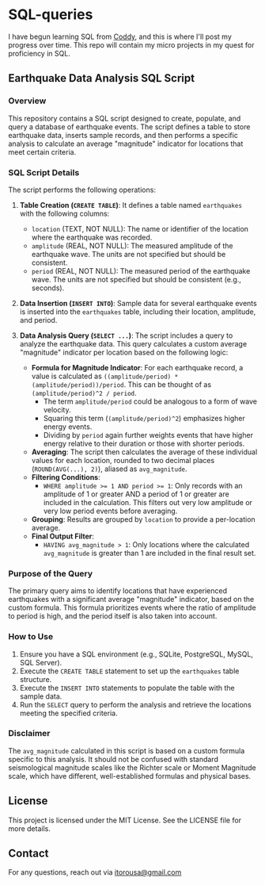 # SQL-queries

I have begun learning SQL from [Coddy](coddy.tech), and this is where I'll post my progress over time. This repo will contain my micro projects in my quest for proficiency in SQL.

## Earthquake Data Analysis SQL Script

### Overview

This repository contains a SQL script designed to create, populate, and query a database of earthquake events. The script defines a table to store earthquake data, inserts sample records, and then performs a specific analysis to calculate an average "magnitude" indicator for locations that meet certain criteria.

### SQL Script Details

The script performs the following operations:

1.  **Table Creation (`CREATE TABLE`)**:
    It defines a table named `earthquakes` with the following columns:
    * `location` (TEXT, NOT NULL): The name or identifier of the location where the earthquake was recorded.
    * `amplitude` (REAL, NOT NULL): The measured amplitude of the earthquake wave. The units are not specified but should be consistent.
    * `period` (REAL, NOT NULL): The measured period of the earthquake wave. The units are not specified but should be consistent (e.g., seconds).

2.  **Data Insertion (`INSERT INTO`)**:
    Sample data for several earthquake events is inserted into the `earthquakes` table, including their location, amplitude, and period.

3.  **Data Analysis Query (`SELECT ...`)**:
    The script includes a query to analyze the earthquake data. This query calculates a custom average "magnitude" indicator per location based on the following logic:

    * **Formula for Magnitude Indicator**: For each earthquake record, a value is calculated as `((amplitude/period) * (amplitude/period))/period`. This can be thought of as `(amplitude/period)^2 / period`.
        * The term `amplitude/period` could be analogous to a form of wave velocity.
        * Squaring this term (`(amplitude/period)^2`) emphasizes higher energy events.
        * Dividing by `period` again further weights events that have higher energy relative to their duration or those with shorter periods.
    * **Averaging**: The script then calculates the average of these individual values for each location, rounded to two decimal places (`ROUND(AVG(...), 2)`), aliased as `avg_magnitude`.
    * **Filtering Conditions**:
        * `WHERE amplitude >= 1 AND period >= 1`: Only records with an amplitude of 1 or greater AND a period of 1 or greater are included in the calculation. This filters out very low amplitude or very low period events before averaging.
    * **Grouping**: Results are grouped by `location` to provide a per-location average.
    * **Final Output Filter**:
        * `HAVING avg_magnitude > 1`: Only locations where the calculated `avg_magnitude` is greater than 1 are included in the final result set.

### Purpose of the Query

The primary query aims to identify locations that have experienced earthquakes with a significant average "magnitude" indicator, based on the custom formula. This formula prioritizes events where the ratio of amplitude to period is high, and the period itself is also taken into account.

### How to Use

1.  Ensure you have a SQL environment (e.g., SQLite, PostgreSQL, MySQL, SQL Server).
2.  Execute the `CREATE TABLE` statement to set up the `earthquakes` table structure.
3.  Execute the `INSERT INTO` statements to populate the table with the sample data.
4.  Run the `SELECT` query to perform the analysis and retrieve the locations meeting the specified criteria.

### Disclaimer

The `avg_magnitude` calculated in this script is based on a custom formula specific to this analysis. It should not be confused with standard seismological magnitude scales like the Richter scale or Moment Magnitude scale, which have different, well-established formulas and physical bases.

## License

This project is licensed under the MIT License. See the LICENSE file for more details.

## Contact

For any questions, reach out via itorousa@gmail.com
